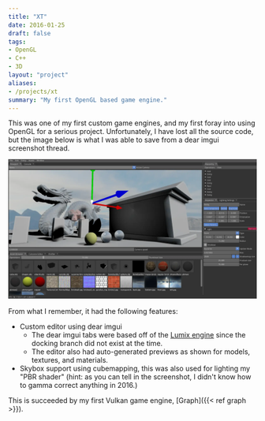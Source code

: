 ```yaml
---
title: "XT"
date: 2016-01-25
draft: false
tags:
- OpenGL
- C++
- 3D
layout: "project"
aliases:
- /projects/xt
summary: "My first OpenGL based game engine."
---
```


This was one of my first custom game engines, and my first foray into using OpenGL for a serious project. Unfortunately, I have lost all the source code, but the image below is what I was able to save from a dear imgui screenshot thread.

![Screenshot of XT, containing the editor](screenshot.webp)

From what I remember, it had the following features:
* Custom editor using dear imgui 
  * The dear imgui tabs were based off of the [Lumix engine](https://github.com/nem0/lumixengine) since the docking branch did not exist at the time.
  * The editor also had auto-generated previews as shown for models, textures, and materials.
* Skybox support using cubemapping, this was also used for lighting my "PBR shader" (hint: as you can tell in the screenshot, I didn't know how to gamma correct anything in 2016.)

This is succeeded by my first Vulkan game engine, [Graph]({{< ref graph >}}). 
